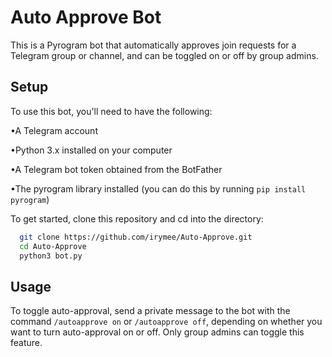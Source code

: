 # Auto Approve Bot
This is a Pyrogram bot that automatically approves join requests for a Telegram group or channel, and can be toggled on or off by group admins.

## Setup
To use this bot, you'll need to have the following:

•A Telegram account

•Python 3.x installed on your computer

•A Telegram bot token obtained from the BotFather

•The pyrogram library installed (you can do this by running `pip install pyrogram`)


To get started, clone this repository and cd into the directory:

```bash
  git clone https://github.com/irymee/Auto-Approve.git
  cd Auto-Approve
  python3 bot.py
```

## Usage
To toggle auto-approval, send a private message to the bot with the command `/autoapprove on` or `/autoapprove off`, depending on whether you want to turn auto-approval on or off. Only group admins can toggle this feature.
